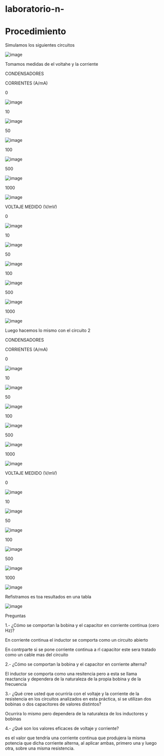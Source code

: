 # laboratorio-n-

# Procedimiento 

Simulamos los siguientes circuitos 

![image](https://user-images.githubusercontent.com/116814386/218081157-b79c227c-8410-4b40-b643-4153d3be318f.png)

Tomamos medidas de el voltahe y la corriente

CONDENSADORES

CORRIENTES (A/mA)

0

![image](https://user-images.githubusercontent.com/116814386/218082020-db372eba-a649-4d0e-a322-84db39beca2b.png)

10
 
![image](https://user-images.githubusercontent.com/116814386/218082069-0cae9ea9-e128-4529-a447-18b399f126b1.png)

50
 
![image](https://user-images.githubusercontent.com/116814386/218082128-c80935da-0ae9-4245-84e7-a517340a2ede.png)

100
 
![image](https://user-images.githubusercontent.com/116814386/218082161-5523fe7a-c89b-4938-b587-c5b77b0341c8.png)

500
 
![image](https://user-images.githubusercontent.com/116814386/218082211-fcc2cc1e-2189-4a5b-b1a8-b7fdd3dde82f.png)

1000
 
![image](https://user-images.githubusercontent.com/116814386/218082258-98701f82-0752-452b-a505-8b775a0bd3da.png)


VOLTAJE MEDIDO (V/mV)

0

![image](https://user-images.githubusercontent.com/116814386/218082326-8045452f-0966-47af-bcb6-d3cd25f33208.png)
 
10

![image](https://user-images.githubusercontent.com/116814386/218082419-42acbd10-de34-4141-9caa-4c3805fb17e4.png)


50
 
 ![image](https://user-images.githubusercontent.com/116814386/218082474-750e4cad-0b2e-4e27-b7ab-38e6dc69a868.png)

100

![image](https://user-images.githubusercontent.com/116814386/218082500-b55bbc0c-2404-42f8-b111-e0e66ba6a2b3.png)

500
 
![image](https://user-images.githubusercontent.com/116814386/218082543-3e9e5247-ecdb-4a13-adae-ed4b058d5d90.png)
 
1000
 
![image](https://user-images.githubusercontent.com/116814386/218082589-051a4efb-723a-4cf3-b22e-88f744881033.png)


Luego hacemos lo mismo con el circuito 2 

CONDENSADORES

CORRIENTES (A/mA)

0

![image](https://user-images.githubusercontent.com/116814386/218083920-3c1efdd3-0b8a-4b59-b3b6-713d517c3cb0.png)

10
 
![image](https://user-images.githubusercontent.com/116814386/218083806-d28ef44d-4f01-4074-a9c2-94fc6fab62fd.png)

50
 
![image](https://user-images.githubusercontent.com/116814386/218083761-dc34c1a0-086f-40ad-9dec-a9b81190c032.png)

100
 
![image](https://user-images.githubusercontent.com/116814386/218083730-71a114a0-e468-4f7d-b4a9-01acd0427f36.png)

500
 
![image](https://user-images.githubusercontent.com/116814386/218083682-8954ee6b-5eb4-490f-95bf-fa13d5d5b04a.png)
	
1000

![image](https://user-images.githubusercontent.com/116814386/218083625-b4094689-b04b-405a-a052-55f3d15b76e8.png)


VOLTAJE MEDIDO (V/mV)

0
 
![image](https://user-images.githubusercontent.com/116814386/218083556-6a5997f1-b19a-4326-b2df-2d804555485d.png)
 
10

![image](https://user-images.githubusercontent.com/116814386/218083511-ab9d2c19-ccc9-4092-b00b-f3b05d470729.png)

50

![image](https://user-images.githubusercontent.com/116814386/218083453-d2a8e7c4-ce17-4083-8979-ba6a80028b62.png)

100
 
![image](https://user-images.githubusercontent.com/116814386/218083394-ae80cfe7-8129-434a-a569-357c6f0708d0.png)
 
500
 
![image](https://user-images.githubusercontent.com/116814386/218083348-ba3f3353-2185-4f4f-b1a8-66110b4cc6f7.png)
 
1000
 
![image](https://user-images.githubusercontent.com/116814386/218083302-f0b1a305-4f1a-470c-9778-57bc7e99feee.png)


Refistramos es toa resultados en una tabla

![image](https://user-images.githubusercontent.com/116814386/218084660-4fc3360a-6f81-44bd-bd1b-b3ebde2d84f9.png)

Preguntas

1.- ¿Cómo se comportan la bobina y el capacitor en corriente continua (cero Hz)?

En corriente continua el inductor se comporta como un circuito abierto 

En contrparte si se pone corriente continua a rl capacitor este sera tratado como un cable mas del circuito 

2.- ¿Cómo se comportan la bobina y el capacitor en corriente alterna?

El inductor se comporta como una resitencia pero a esta se llama reactancia y dependera de la naturaleza de la propia bobina y de la frecuencia


3.- ¿Qué cree usted que ocurriría con el voltaje  y la corriente de la resistencia en los
circuitos analizados en esta práctica, si se utilizan dos bobinas o dos capacitores de valores
distintos?

Ocurrira lo mismo pero dependera de la naturaleza de los inductores y bobinas 

4.- ¿Qué son los valores eficaces de voltaje y corriente?

es el valor que tendría una corriente continua que produjera la misma potencia que dicha corriente alterna, al aplicar ambas, primero una y luego otra, sobre una misma resistencia.
